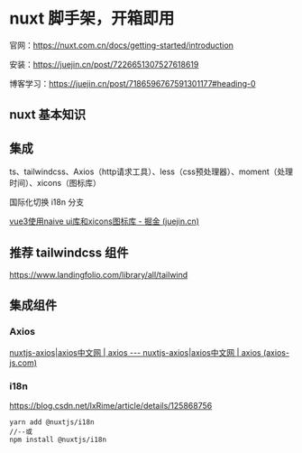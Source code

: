 # nuxt 脚手架，开箱即用

官网：https://nuxt.com.cn/docs/getting-started/introduction

安装：https://juejin.cn/post/7226651307527618619

博客学习：https://juejin.cn/post/7186596767591301177#heading-0

## nuxt 基本知识



## 集成

ts、tailwindcss、Axios（http请求工具）、less（css预处理器）、moment（处理时间）、xicons（图标库）

国际化切换 i18n 分支

[vue3使用naive ui库和xicons图标库 - 掘金 (juejin.cn)](https://juejin.cn/post/7153661226029940772)

## 推荐 tailwindcss 组件

https://www.landingfolio.com/library/all/tailwind



## 集成组件

### Axios

[nuxtjs-axios|axios中文网 | axios --- nuxtjs-axios|axios中文网 | axios (axios-js.com)](http://www.axios-js.com/zh-cn/docs/nuxtjs-axios.html)

### i18n

https://blog.csdn.net/lxRime/article/details/125868756

```
yarn add @nuxtjs/i18n
//--或
npm install @nuxtjs/i18n
```




